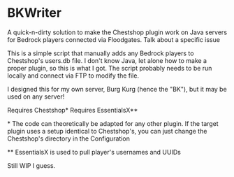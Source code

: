 # BKWriter
A quick-n-dirty solution to make the Chestshop plugin work on Java servers for Bedrock players connected via Floodgates. Talk about a specific issue

This is a simple script that manually adds any Bedrock players to Chestshop's users.db file. I don't know Java, let alone how to make a proper plugin, so this is what I got. The script probably needs to be run locally and connect via FTP to modify the file.

I designed this for my own server, Burg Kurg (hence the "BK"), but it may be used on any server!

Requires Chestshop*
Requires EssentialsX**

\* The code can theoretically be adapted for any other plugin. If the target plugin uses a setup identical to Chestshop's, you can just change the Chestshop's directory in the Configuration

** EssentialsX is used to pull player's usernames and UUIDs

Still WIP I guess.

